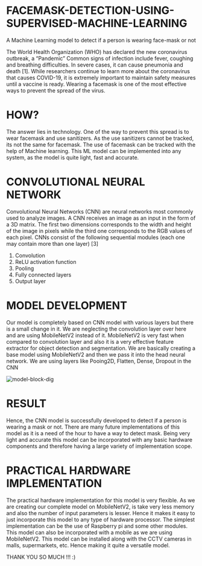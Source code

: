 # FACEMASK-DETECTION-USING-SUPERVISED-MACHINE-LEARNING
A Machine Learning model to detect if a person is wearing face-mask or not

The World Health Organization (WHO) has declared the new coronavirus outbreak, a “Pandemic”
Common signs of infection include fever, coughing and breathing difficulties. In severe cases, it can cause pneumonia and death [1].
While researchers continue to learn more about the coronavirus that causes COVID-19, it is extremely important to maintain safety measures until a vaccine is ready. Wearing a facemask is one of the most effective ways to prevent the spread of the virus. 


# HOW?
The answer lies in technology. 
One of the way to prevent this spread is to wear facemask and use sanitizers. 
As the use sanitizers cannot be tracked, its not the same for facemask. The use of facemask can be tracked with the help of Machine learning. 
This ML model can be implemented into any system, as the model is quite light, fast and accurate. 

# CONVOLUTIONAL NEURAL NETWORK
Convolutional Neural Networks (CNN) are neural networks most commonly used to analyze images. 
A CNN receives an image as an input in the form of a 3D matrix. 
The first two dimensions corresponds to the width and height of the image in pixels while the third one corresponds to the RGB values of each pixel.
CNNs consist of the following sequential modules (each one may contain more than one layer) [3]

1. Convolution
2. ReLU activation function
3. Pooling
4. Fully connected layers
5. Output layer


# MODEL DEVELOPMENT
Our model is completely based on CNN model with various layers but there is a small change in it. We are neglecting the convolution layer over here and are using MobileNetV2 instead of it. MobileNetV2 is very fast when compared to convolution layer and also it is a very effective feature extractor for object detection and segmentation. We are basically creating a base model using MobileNetV2 and then we pass it into the head neural network.
We are using layers like Pooing2D, Flatten, Dense, Dropout in the CNN

![model-block-dig](https://user-images.githubusercontent.com/80860185/111623479-72b12b80-8810-11eb-8a67-354e96b64540.png)


# RESULT
Hence, the CNN model is successfully developed to detect if a person is wearing a mask or not. 
There are many future implementations of this model as it is a need of the hour to have a way to detect mask. 
Being very light and accurate this model can be incorporated with any basic hardware components and therefore having a large variety of implementation scope.

# PRACTICAL HARDWARE IMPLEMENTATION
The practical hardware implementation for this model is very flexible. 
As we are creating our complete model on MobileNetV2, is take very less memory and also the number of input parameters is lesser.
 Hence it makes it easy to just incorporate this model to any type of hardware processor.
The simplest implementation can be the use of Raspberry pi and some other modules.
This model can also be incorporated with a mobile as we are using MobileNetV2. 
This model can be installed along with the CCTV cameras in malls, supermarkets, etc. Hence making it quite a versatile model.


THANK YOU SO MUCH !!! :)
